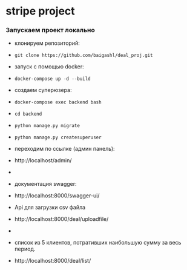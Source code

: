 # stripe project


### Запускаем проект локально
- клонируем репозиторий:
- `git clone https://github.com/baigashl/deal_proj.git`


- запуск с помощью docker:
- `docker-compose up -d --build`



- создаем суперюзера:
- `docker-compose exec backend bash`
- `cd backend`
- `python manage.py migrate`
- `python manage.py createsuperuser`



- переходим по ссылке (админ панель):
- http://localhost/admin/
- 
- документация swagger:
- http://localhost:8000/swagger-ui/


- Api для загрузки csv файла
- http://localhost:8000/deal/uploadfile/
-
- список из 5 клиентов, потративших наибольшую сумму за весь период.
- http://localhost:8000/deal/list/





